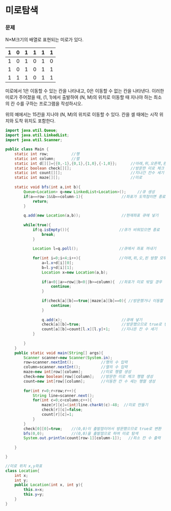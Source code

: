 # 미로탐색

### 문제

N×M크기의 배열로 표현되는 미로가 있다.

| 1    | 0    | 1    | 1    | 1    | 1    |
| ---- | ---- | ---- | ---- | ---- | ---- |
| 1    | 0    | 1    | 0    | 1    | 0    |
| 1    | 0    | 1    | 0    | 1    | 1    |
| 1    | 1    | 1    | 0    | 1    | 1    |

미로에서 1은 이동할 수 있는 칸을 나타내고, 0은 이동할 수 없는 칸을 나타낸다. 이러한 미로가 주어졌을 때, (1, 1)에서 출발하여 (N, M)의 위치로 이동할 때 지나야 하는 최소의 칸 수를 구하는 프로그램을 작성하시오.

위의 예에서는 15칸을 지나야 (N, M)의 위치로 이동할 수 있다. 칸을 셀 때에는 시작 위치와 도착 위치도 포함한다.

```java
import java.util.Queue;
import java.util.LinkedList;
import java.util.Scanner;

public class Main {
	static int row;          //행
	static int column;       //렬
	static int d[][]={{0,-1},{0,1},{1,0},{-1,0}};      //아래,위,오른쪽,왼쪽
	static boolean check[][];                          //방문한 미로 체크
	static int count[][];                              //지나간 칸수 세기
	static int maze[][];                               //미로
	
	static void bfs(int a,int b){
		Queue<Location> q=new LinkedList<Location>();     //큐 생성
		if(a==row-1&&b==column-1){                 //좌표가 도착점이면 종료
			return;
		}
		
		q.add(new Location(a,b));                  //현재좌표 큐에 넣기
		
		while(true){
			if(q.isEmpty()){                      //큐가 비워있으면 종료
				break;
			}
			
			Location l=q.poll();                  //큐에서 좌표 꺼내기
						
			for(int i=0;i<4;i++){                 //아래,위,오,왼 방향 모두 탐색
				a=l.x+d[i][0];
				b=l.y+d[i][1];
				Location x=new Location(a,b);
				
				if(a<0||a>=row||b<0||b>=column){  //좌표가 미로 밖일 경우
					continue;
				}
				
				if(check[a][b]==true||maze[a][b]==0){ //방문했거나 이동할 수 없을 경우
					continue;
				}
							
				q.add(x);                          //큐에 넣기
				check[a][b]=true;                  //방문했으므로 true로 변환
				count[a][b]=count[l.x][l.y]+1;     //지나온 칸 수 세기
			}
			
		}
	}
	public static void main(String[] args){
		Scanner scanner=new Scanner(System.in);
		row=scanner.nextInt();            //행의 수 입력
		column=scanner.nextInt();         //열의 수 입력
		maze=new int[row][column];        //미로 행렬 생성
		check=new boolean[row][column];   //방문한 미로 체크 행렬 생성
		count=new int[row][column];       //이동한 칸 수 세는 행렬 생성
		
		for(int r=0;r<row;r++){
			String line=scanner.next();
			for(int c=0;c<column;c++){
				maze[r][c]=(int)line.charAt(c)-48;  //미로 만들기
				check[r][c]=false;
				count[r][c]=1;
			}
		}
		check[0][0]=true;    //(0,0)이 출발점이어서 방문했으므로 true로 변환
		bfs(0,0);            //(0,0)을 출발점으로 하여 미로 탐색
		System.out.println(count[row-1][column-1]);   //최소 칸 수 출력
		
	}

}

//미로 위치 x,y좌표
class Location{
	int x;
	int y;
	public Location(int x, int y){
		this.x=x;
		this.y=y;
	}
}
```

